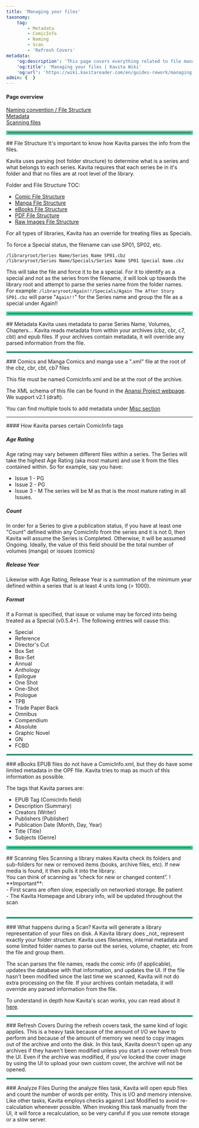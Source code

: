 ```yaml
---
title: 'Managing your files'
taxonomy:
    tag:
        - Metadata
        - ComicInfo
        - Naming
        - Scan
        - 'Refresh Covers'
metadata:
    'og:description': 'This page covers everything related to file management. This includes proper naming, local metadata, and how to update files in Kavita.'
    'og:title': 'Managing your files | Kavita Wiki'
    'og:url': 'https://wiki.kavitareader.com/en/guides-rework/managing-your-library'
admin: {  }
---
```


#### Page overview
[Naming convention / File Structure](#file-structure)<br/>
[Metadata](#metadata)<br/>
[Scanning files](#scanning-files)<br/>

<hr style="border:5px solid #4ac694"> </hr>
## File Structure
It's important to know how Kavita parses the info from the files.

Kavita uses parsing (not folder structure) to determine what is a series and what belongs to each series. Kavita requires that each series be in it's folder and that no files are at root level of the library.

Folder and File Structure TOC:
* [Comic File Structure](https://wiki.kavitareader.com/en/guides/managing-your-files/comics)
* [Manga File Structure](https://wiki.kavitareader.com/en/guides/managing-your-files/manga)
* [eBooks File Structure](https://wiki.kavitareader.com/en/guides/managing-your-files/ebooks)
* [PDF File Structure](https://wiki.kavitareader.com/en/guides/managing-your-files/pdf)
* [Raw Images File Structure](https://wiki.kavitareader.com/en/guides/managing-your-files/raw-images)

For all types of libraries, Kavita has an override for treating files as Specials. 

To force a Special status, the filename can use SP01, SP02, etc.

    /libraryroot/Series Name/Series Name SP01.cbz
    /libraryroot/Series Name/Specials/Series Name SP01 Special Name.cbz

This will take the file and force it to be a special. For it to identify as a special and not as the series from the filename, it will look up towards the library root and attempt to parse the series name from the folder names.<br/>
For example: `/libraryroot/Again!!/Specials/Again The After Story SP01.cbz`
will parse "`Again!!`" for the Series name and group the file as a special under Again!!

<hr style="border:5px solid #4ac694"> </hr>
## Metadata
Kavita uses metadata to parse Series Name, Volumes, Chapters...
Kavita reads metadata from within your archives (cbz, cbr, c7, cbt) and epub files. If your archives contain metadata, it will override any parsed information from the file. 

<hr style="border:2px solid #4ac694"> </hr>
### Comics and Manga
Comics and manga use a ".xml" file at the root of the cbz, cbr, cbt, cb7 files

This file must be named ComicInfo.xml and be at the root of the archive.

The XML schema of this file can be found in the [Anansi Project webpage](https://anansi-project.github.io/docs/comicinfo/schemas/v2.1). We support v2.1 (draft).

You can find multiple tools to add metadata under [Misc section](https://wiki.kavitareader.com/en/guides/misc#external-tools)

<hr style="border:1px solid ##465176"> </hr>
#### How Kavita parses certain ComicInfo tags

##### Age Rating

Age rating may vary between different files within a series. The Series will take the highest Age Rating (aka most mature) and use it from the files contained within. So for example, say you have:
* Issue 1 - PG
* Issue 2 - PG
* Issue 3 - M
The series will be M as that is the most mature rating in all Issues.

##### Count

In order for a Series to give a publication status, if you have at least one "Count" defined within any ComicInfo from the series and it is not 0, then Kavita will assume the Series is Completed. Otherwise, it will be assumed Ongoing.
Ideally, the value of this field should be the total number of volumes (manga) or issues (comics)

##### Release Year

Likewise with Age Rating, Release Year is a summation of the minimum year defined within a series that is at least 4 units long (> 1000).

##### Format
If a Format is specified, that issue or volume may be forced into being treated as a Special (v0.5.4+). The following entries will cause this:
* Special
* Reference
* Director's Cut
* Box Set
* Box-Set
* Annual
* Anthology
* Epilogue
* One Shot
* One-Shot
* Prologue
* TPB
* Trade Paper Back
* Omnibus
* Compendium
* Absolute
* Graphic Novel
* GN
* FCBD 

<hr style="border:2px solid #4ac694"> </hr>
### eBooks
EPUB files do not have a ComicInfo.xml, but they do have some limited metadata in the OPF file. Kavita tries to map as much of this information as possible. 

The tags that Kavita parses are:
* EPUB Tag (ComicInfo field)
* Description (Summary)
* Creators (Writer)
* Publishers (Publisher)
* Publication Date (Month, Day, Year)
* Title (Title)
* Subjects (Genre)

<hr style="border:5px solid #4ac694"> </hr>
## Scanning files
Scanning a library makes Kavita check its folders and sub-folders for new or removed items (books, archive files, etc). If new media is found, it then pulls it into the library. <br/>You can think of scanning as “check for new or changed content”. 
! **Important**:<br/>- First scans are often slow, especially on networked storage. Be patient<br/>- The Kavita Homepage and Library info, will be updated throughout the scan
<br/><br/>

<hr style="border:2px solid #4ac694"> </hr>
### What happens during a Scan?
Kavita will generate a library representation of your files on disk. A Kavita library does _not_ represent exactly your folder structure. Kavita uses filenames, internal metadata and some limited folder names to parse out the series, volume, chapter, etc from the file and group them.

The scan parses the file names, reads the comic info (if applicable), updates the database with that information, and updates the UI. 
If the file hasn't been modified since the last time we scanned, Kavita will not do extra processing on the file. 
If your archives contain metadata, it will override any parsed information from the file.

To understand in depth how Kavita's scan works, you can read about it [here](https://wiki.kavitareader.com/en/guides/misc/how-the-scanner-works).

<hr style="border:2px solid #4ac694"> </hr>
### Refresh Covers
During the refresh covers task, the same kind of logic applies. This is a heavy task because of the amount of I/O we have to perform and because of the amount of memory we need to copy images out of the archive and onto the disk.
In this task, Kavita doesn't open up any archives if they haven't been modified unless you start a cover refresh from the UI. Even if the archive was modified, if you've locked the cover image by using the UI to upload your own custom cover, the archive will not be opened.


<hr style="border:2px solid #4ac694"> </hr>
### Analyze Files
During the analyze files task, Kavita will open epub files and count the number of words per entity. This is I/O and memory intensive. Like other tasks, Kavita employs checks against Last Modified to avoid re-calculation whenever possible. When invoking this task manually from the UI, it will force a recalculation, so be very careful if you use remote storage or a slow server.